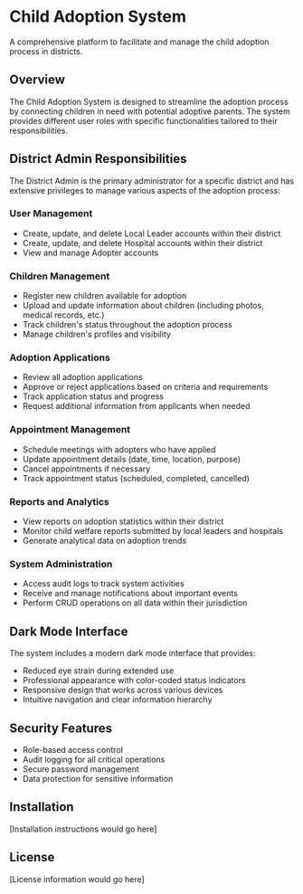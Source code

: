 # Child Adoption System

A comprehensive platform to facilitate and manage the child adoption process in districts.

## Overview

The Child Adoption System is designed to streamline the adoption process by connecting children in need with potential adoptive parents. The system provides different user roles with specific functionalities tailored to their responsibilities.

## District Admin Responsibilities

The District Admin is the primary administrator for a specific district and has extensive privileges to manage various aspects of the adoption process:

### User Management

- Create, update, and delete Local Leader accounts within their district
- Create, update, and delete Hospital accounts within their district
- View and manage Adopter accounts

### Children Management

- Register new children available for adoption
- Upload and update information about children (including photos, medical records, etc.)
- Track children's status throughout the adoption process
- Manage children's profiles and visibility

### Adoption Applications

- Review all adoption applications
- Approve or reject applications based on criteria and requirements
- Track application status and progress
- Request additional information from applicants when needed

### Appointment Management

- Schedule meetings with adopters who have applied
- Update appointment details (date, time, location, purpose)
- Cancel appointments if necessary
- Track appointment status (scheduled, completed, cancelled)

### Reports and Analytics

- View reports on adoption statistics within their district
- Monitor child welfare reports submitted by local leaders and hospitals
- Generate analytical data on adoption trends

### System Administration

- Access audit logs to track system activities
- Receive and manage notifications about important events
- Perform CRUD operations on all data within their jurisdiction

## Dark Mode Interface

The system includes a modern dark mode interface that provides:

- Reduced eye strain during extended use
- Professional appearance with color-coded status indicators
- Responsive design that works across various devices
- Intuitive navigation and clear information hierarchy

## Security Features

- Role-based access control
- Audit logging for all critical operations
- Secure password management
- Data protection for sensitive information

## Installation

[Installation instructions would go here]

## License

[License information would go here]
